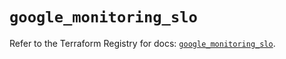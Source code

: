 # `google_monitoring_slo`

Refer to the Terraform Registry for docs: [`google_monitoring_slo`](https://registry.terraform.io/providers/hashicorp/google-beta/5.30.0/docs/resources/google_monitoring_slo).
